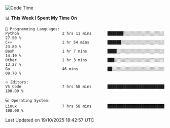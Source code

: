 
<!--START_SECTION:waka-->
![Code Time](http://img.shields.io/badge/Code%20Time-3%2C917%20hrs%2012%20mins-blue)

📊 **This Week I Spent My Time On** 

```text
💬 Programming Languages: 
Python                   2 hrs 11 mins       ███████░░░░░░░░░░░░░░░░░░   27.50 % 
C++                      1 hr 54 mins        ██████░░░░░░░░░░░░░░░░░░░   23.89 % 
Bash                     1 hr 7 mins         ████░░░░░░░░░░░░░░░░░░░░░   14.10 % 
Other                    1 hr 3 mins         ███░░░░░░░░░░░░░░░░░░░░░░   13.27 % 
Go                       46 mins             ██░░░░░░░░░░░░░░░░░░░░░░░   09.70 % 

🔥 Editors: 
VS Code                  7 hrs 58 mins       █████████████████████████   100.00 % 

💻 Operating System: 
Linux                    7 hrs 58 mins       █████████████████████████   100.00 % 
```


 Last Updated on 19/10/2025 18:42:57 UTC
<!--END_SECTION:waka-->

